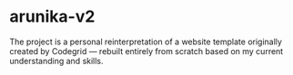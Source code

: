 # arunika-v2
The project is a personal reinterpretation of a website template originally created by Codegrid — rebuilt entirely from scratch based on my current understanding and skills.
